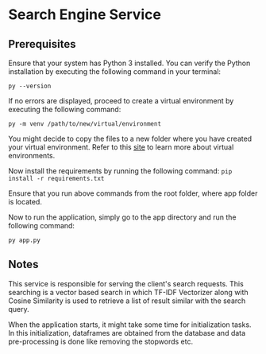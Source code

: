 # Search Engine Service

## Prerequisites

Ensure that your system has Python 3 installed. You can verify the Python installation by executing the following command in your terminal:

```py --version```

If no errors are displayed, proceed to create a virtual environment by executing the following command:

```py -m venv /path/to/new/virtual/environment```

You might decide to copy the files to a new folder where you have created your virtual environment. Refer to this [site](https://docs.python.org/3/library/venv.html) to learn more about virtual environments.

Now install the requirements by running the following command:
```pip install -r requirements.txt```

Ensure that you run above commands from the root folder, where app folder is located.

Now to run the application, simply go to the app directory and run the following command:

```py app.py```

## Notes

This service is responsible for serving the client's search requests. This searching is a vector based search in which TF-IDF Vectorizer along with Cosine Similarity is used to retrieve a list of result similar with the search query.

When the application starts, it might take some time for initialization tasks. In this initialization, dataframes are obtained from the database and data pre-processing is done like removing the stopwords etc.

